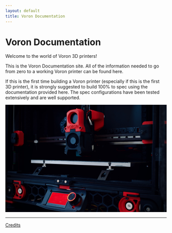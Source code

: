 ```yaml
---
layout: default
title: Voron Documentation
---
```


# Voron Documentation

Welcome to the world of Voron 3D printers!

This is the Voron Documentation site. All of the information needed to go from zero to a working Voron printer can be found here.

If this is the first time building a Voron printer (especially if this is the first 3D printer), it is strongly suggested to build 100% to spec using the documentation provided here.  The spec configurations have been tested extensively and are well supported.

![](./images/Voron2.jpg)

---

[Credits](./credits.md)
